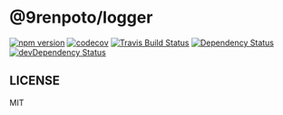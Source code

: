 # @9renpoto/logger

[![npm version][npm-v-img]][npm-v-url] [![codecov][codedov-image]][codecov-url] [![Travis Build Status][travis-image]][travis-url] [![Dependency Status][david-dm-image]][david-dm-url] [![devDependency Status][dev-david-dm-image]][dev-david-dm-url]

## LICENSE

MIT

[npm-v-img]: https://badge.fury.io/js/%409renpoto%2Flogger.svg
[npm-v-url]: https://badge.fury.io/js/%409renpoto%2Flogger
[codecov-url]: https://codecov.io/gh/9renpoto/logger.js
[codedov-image]: https://codecov.io/gh/9renpoto/logger.js/branch/master/graph/badge.svg
[david-dm-image]: https://david-dm.org/9renpoto/logger.js.svg
[david-dm-url]: https://david-dm.org/9renpoto/logger.js
[dev-david-dm-image]: https://david-dm.org/9renpoto/logger.js/dev-status.svg
[dev-david-dm-url]: https://david-dm.org/9renpoto/logger.js?type=dev
[travis-image]: https://travis-ci.org/9renpoto/logger.js.svg?branch=master
[travis-url]: https://travis-ci.org/9renpoto/logger.js

